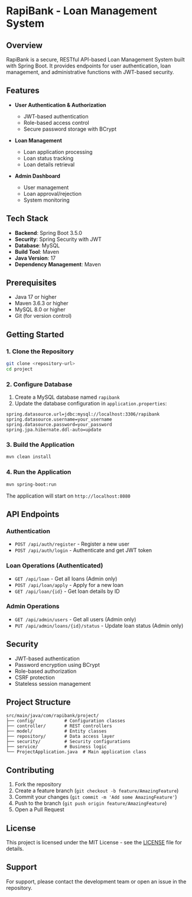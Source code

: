# RapiBank - Loan Management System

## Overview
RapiBank is a secure, RESTful API-based Loan Management System built with Spring Boot. It provides endpoints for user authentication, loan management, and administrative functions with JWT-based security.

## Features

- **User Authentication & Authorization**
  - JWT-based authentication
  - Role-based access control
  - Secure password storage with BCrypt

- **Loan Management**
  - Loan application processing
  - Loan status tracking
  - Loan details retrieval

- **Admin Dashboard**
  - User management
  - Loan approval/rejection
  - System monitoring

## Tech Stack

- **Backend**: Spring Boot 3.5.0
- **Security**: Spring Security with JWT
- **Database**: MySQL
- **Build Tool**: Maven
- **Java Version**: 17
- **Dependency Management**: Maven

## Prerequisites

- Java 17 or higher
- Maven 3.6.3 or higher
- MySQL 8.0 or higher
- Git (for version control)

## Getting Started

### 1. Clone the Repository
```bash
git clone <repository-url>
cd project
```

### 2. Configure Database
1. Create a MySQL database named `rapibank`
2. Update the database configuration in `application.properties`:
```properties
spring.datasource.url=jdbc:mysql://localhost:3306/rapibank
spring.datasource.username=your_username
spring.datasource.password=your_password
spring.jpa.hibernate.ddl-auto=update
```

### 3. Build the Application
```bash
mvn clean install
```

### 4. Run the Application
```bash
mvn spring-boot:run
```

The application will start on `http://localhost:8080`

## API Endpoints

### Authentication
- `POST /api/auth/register` - Register a new user
- `POST /api/auth/login` - Authenticate and get JWT token

### Loan Operations (Authenticated)
- `GET /api/loan` - Get all loans (Admin only)
- `POST /api/loan/apply` - Apply for a new loan
- `GET /api/loan/{id}` - Get loan details by ID

### Admin Operations
- `GET /api/admin/users` - Get all users (Admin only)
- `PUT /api/admin/loans/{id}/status` - Update loan status (Admin only)

## Security
- JWT-based authentication
- Password encryption using BCrypt
- Role-based authorization
- CSRF protection
- Stateless session management

## Project Structure

```
src/main/java/com/rapibank/project/
├── config/           # Configuration classes
├── controller/       # REST controllers
├── model/            # Entity classes
├── repository/       # Data access layer
├── security/         # Security configurations
├── service/          # Business logic
└── ProjectApplication.java  # Main application class
```

## Contributing
1. Fork the repository
2. Create a feature branch (`git checkout -b feature/AmazingFeature`)
3. Commit your changes (`git commit -m 'Add some AmazingFeature'`)
4. Push to the branch (`git push origin feature/AmazingFeature`)
5. Open a Pull Request

## License
This project is licensed under the MIT License - see the [LICENSE](LICENSE) file for details.

## Support
For support, please contact the development team or open an issue in the repository.
